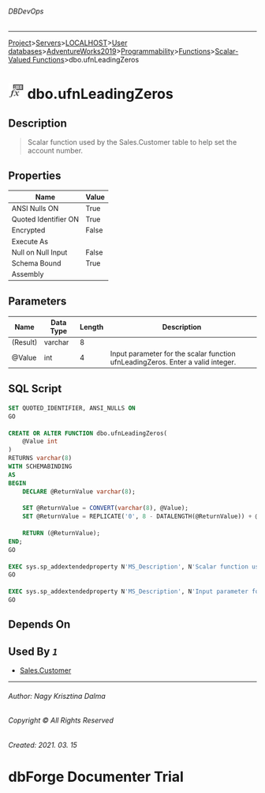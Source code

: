 ###### DBDevOps
___
[Project](../../../../../../../startpage.md)>[Servers](../../../../../../Servers.md)>[LOCALHOST](../../../../../LOCALHOST.md)>[User databases](../../../../UserDatabases.md)>[AdventureWorks2019](../../../AdventureWorks2019.md)>[Programmability](../../Programmability.md)>[Functions](../Functions.md)>[Scalar-Valued Functions](ScalarValuedFunctions.md)>dbo.ufnLeadingZeros


# ![logo](../../../../../../../Images/scalarfunction.svg) dbo.ufnLeadingZeros

## <a name="#Description"></a>Description
> Scalar function used by the Sales.Customer table to help set the account number.
## <a name="#Properties"></a>Properties
|Name|Value|
|---|---|
|ANSI Nulls ON|True|
|Quoted Identifier ON|True|
|Encrypted|False|
|Execute As||
|Null on Null Input|False|
|Schema Bound|True|
|Assembly||


## <a name="#Parameters"></a>Parameters
|Name|Data Type|Length|Description
|---|---|---|---
|(Result)|varchar|8||
|@Value|int|4|Input parameter for the scalar function ufnLeadingZeros. Enter a valid integer.|

## <a name="#SqlScript"></a>SQL Script
```SQL
SET QUOTED_IDENTIFIER, ANSI_NULLS ON
GO

CREATE OR ALTER FUNCTION dbo.ufnLeadingZeros(
    @Value int
) 
RETURNS varchar(8) 
WITH SCHEMABINDING 
AS 
BEGIN
    DECLARE @ReturnValue varchar(8);

    SET @ReturnValue = CONVERT(varchar(8), @Value);
    SET @ReturnValue = REPLICATE('0', 8 - DATALENGTH(@ReturnValue)) + @ReturnValue;

    RETURN (@ReturnValue);
END;
GO

EXEC sys.sp_addextendedproperty N'MS_Description', N'Scalar function used by the Sales.Customer table to help set the account number.', 'SCHEMA', N'dbo', 'FUNCTION', N'ufnLeadingZeros'
GO

EXEC sys.sp_addextendedproperty N'MS_Description', N'Input parameter for the scalar function ufnLeadingZeros. Enter a valid integer.', 'SCHEMA', N'dbo', 'FUNCTION', N'ufnLeadingZeros', 'PARAMETER', N'@Value'
GO
```

## <a name="#DependsOn"></a>Depends On


## <a name="#UsedBy"></a>Used By _`1`_
- [Sales.Customer](../../../Tables/Sales.Customer.md)


___
###### Author: Nagy Krisztina Dalma
###### Copyright © All Rights Reserved
###### Created: 2021. 03. 15

# dbForge Documenter Trial